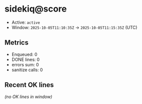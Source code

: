 # sidekiq@score

- Active: `active`
- Window: `2025-10-05T11:10:35Z` → `2025-10-05T11:15:35Z` (UTC)

## Metrics
- Enqueued: 0
- DONE lines: 0
- errors sum: 0
- sanitize calls: 0

## Recent OK lines
_(no OK lines in window)_
